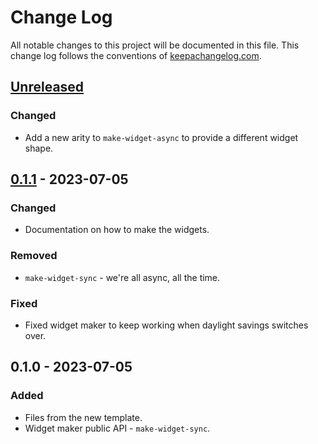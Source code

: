 # Change Log
All notable changes to this project will be documented in this file. This change log follows the conventions of [keepachangelog.com](http://keepachangelog.com/).

## [Unreleased]
### Changed
- Add a new arity to `make-widget-async` to provide a different widget shape.

## [0.1.1] - 2023-07-05
### Changed
- Documentation on how to make the widgets.

### Removed
- `make-widget-sync` - we're all async, all the time.

### Fixed
- Fixed widget maker to keep working when daylight savings switches over.

## 0.1.0 - 2023-07-05
### Added
- Files from the new template.
- Widget maker public API - `make-widget-sync`.

[Unreleased]: https://github.com/your-name/non_interactive_minimax_player1/compare/0.1.1...HEAD
[0.1.1]: https://github.com/your-name/non_interactive_minimax_player1/compare/0.1.0...0.1.1
